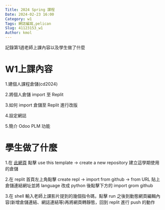 ```yaml
---
Title: 2024 Spring 課程
Date: 2024-02-23 16:00
Category: w1
Tags: 網誌編寫,pelican
Slug: 41123153_w1
Author: kmol
---
```


記錄第1週老師上課內容以及學生做了什麼

<!-- PELICAN_END_SUMMARY -->

# W1上課內容

1.建個人課程倉儲(cd2024)

2.將個人倉儲 import 至 Replit

3.如何 import 倉儲至 Replit 進行改版

4.設定網誌

5.簡介 Odoo PLM 功能

# 學生做了什麼
1.在 [此網頁] 點擊 use this template -> create a new repository 建立這學期使用的倉儲

[此網頁]:https://github.com/mdecycu/cmsimde_site

2.在 replit 首頁左上角點擊 create repl -> import from github -> from URL 貼上倉儲連結網址並將 language 改成 python 後點擊下方的 import grom github

3.在 shell 輸入老師上課影片提到的幾個指令碼，點擊 run 之後到動態網頁編輯內容(新增倉儲連結、網誌連結等)再將網頁轉靜態，回到 replit 進行 push 的動作
